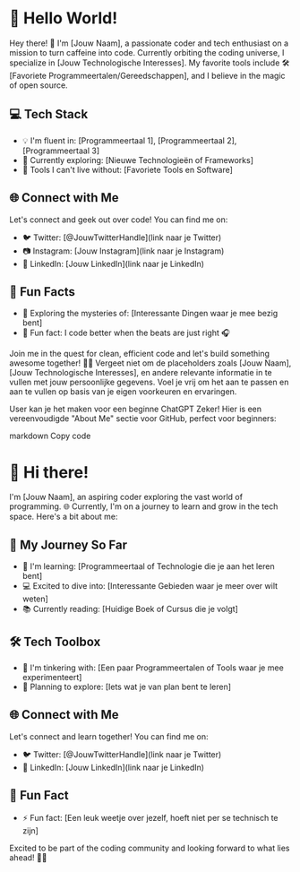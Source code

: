 # 🚀 Hello World! 

Hey there! 👋 I'm [Jouw Naam], a passionate coder and tech enthusiast on a mission to turn caffeine into code. Currently orbiting the coding universe, I specialize in [Jouw Technologische Interesses]. My favorite tools include 🛠️ [Favoriete Programmeertalen/Gereedschappen], and I believe in the magic of open source.

## 💻 Tech Stack

- 💡 I'm fluent in: [Programmeertaal 1], [Programmeertaal 2], [Programmeertaal 3]
- 🚀 Currently exploring: [Nieuwe Technologieën of Frameworks]
- 🧰 Tools I can't live without: [Favoriete Tools en Software]

## 🌐 Connect with Me

Let's connect and geek out over code! You can find me on:

- 🐦 Twitter: [@JouwTwitterHandle](link naar je Twitter)
- 📷 Instagram: [Jouw Instagram](link naar je Instagram)
- 💼 LinkedIn: [Jouw LinkedIn](link naar je LinkedIn)

## 🌈 Fun Facts

- 🔭 Exploring the mysteries of: [Interessante Dingen waar je mee bezig bent]
- 🎸 Fun fact: I code better when the beats are just right 🎧

Join me in the quest for clean, efficient code and let's build something awesome together! 🚀✨
Vergeet niet om de placeholders zoals [Jouw Naam], [Jouw Technologische Interesses], en andere relevante informatie in te vullen met jouw persoonlijke gegevens. Voel je vrij om het aan te passen en aan te vullen op basis van je eigen voorkeuren en ervaringen.




User
kan je het maken voor een beginne
ChatGPT
Zeker! Hier is een vereenvoudigde "About Me" sectie voor GitHub, perfect voor beginners:

markdown
Copy code
# 👋 Hi there!

I'm [Jouw Naam], an aspiring coder exploring the vast world of programming. 🌐 Currently, I'm on a journey to learn and grow in the tech space. Here's a bit about me:

## 🚀 My Journey So Far

- 🌱 I'm learning: [Programmeertaal of Technologie die je aan het leren bent]
- 💻 Excited to dive into: [Interessante Gebieden waar je meer over wilt weten]
- 📚 Currently reading: [Huidige Boek of Cursus die je volgt]

## 🛠️ Tech Toolbox

- 🔧 I'm tinkering with: [Een paar Programmeertalen of Tools waar je mee experimenteert]
- 🚀 Planning to explore: [Iets wat je van plan bent te leren]

## 🌐 Connect with Me

Let's connect and learn together! You can find me on:

- 🐦 Twitter: [@JouwTwitterHandle](link naar je Twitter)
- 💼 LinkedIn: [Jouw LinkedIn](link naar je LinkedIn)

## 🌈 Fun Fact

- ⚡ Fun fact: [Een leuk weetje over jezelf, hoeft niet per se technisch te zijn]

Excited to be part of the coding community and looking forward to what lies ahead! 🚀✨
